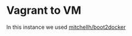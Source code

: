 Vagrant to VM
=============
In this instance we used [mitchellh/boot2docker][solution]

[solution]: https://github.com/mitchellh/boot2docker-vagrant-box
